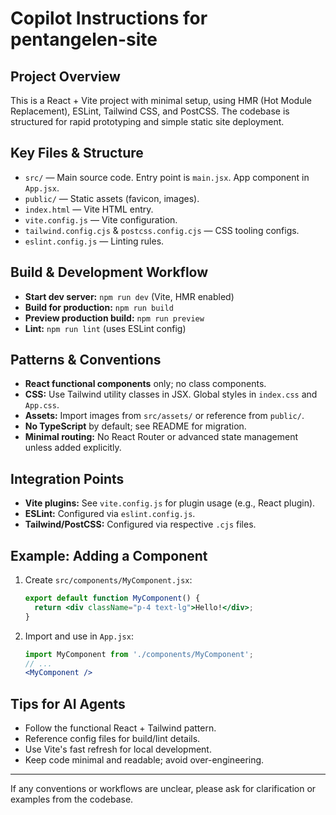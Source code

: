 # Copilot Instructions for pentangelen-site

## Project Overview
This is a React + Vite project with minimal setup, using HMR (Hot Module Replacement), ESLint, Tailwind CSS, and PostCSS. The codebase is structured for rapid prototyping and simple static site deployment.

## Key Files & Structure
- `src/` — Main source code. Entry point is `main.jsx`. App component in `App.jsx`.
- `public/` — Static assets (favicon, images).
- `index.html` — Vite HTML entry.
- `vite.config.js` — Vite configuration.
- `tailwind.config.cjs` & `postcss.config.cjs` — CSS tooling configs.
- `eslint.config.js` — Linting rules.

## Build & Development Workflow
- **Start dev server:** `npm run dev` (Vite, HMR enabled)
- **Build for production:** `npm run build`
- **Preview production build:** `npm run preview`
- **Lint:** `npm run lint` (uses ESLint config)

## Patterns & Conventions
- **React functional components** only; no class components.
- **CSS:** Use Tailwind utility classes in JSX. Global styles in `index.css` and `App.css`.
- **Assets:** Import images from `src/assets/` or reference from `public/`.
- **No TypeScript** by default; see README for migration.
- **Minimal routing:** No React Router or advanced state management unless added explicitly.

## Integration Points
- **Vite plugins:** See `vite.config.js` for plugin usage (e.g., React plugin).
- **ESLint:** Configured via `eslint.config.js`.
- **Tailwind/PostCSS:** Configured via respective `.cjs` files.

## Example: Adding a Component
1. Create `src/components/MyComponent.jsx`:
   ```jsx
   export default function MyComponent() {
     return <div className="p-4 text-lg">Hello!</div>;
   }
   ```
2. Import and use in `App.jsx`:
   ```jsx
   import MyComponent from './components/MyComponent';
   // ...
   <MyComponent />
   ```

## Tips for AI Agents
- Follow the functional React + Tailwind pattern.
- Reference config files for build/lint details.
- Use Vite's fast refresh for local development.
- Keep code minimal and readable; avoid over-engineering.

---
If any conventions or workflows are unclear, please ask for clarification or examples from the codebase.
